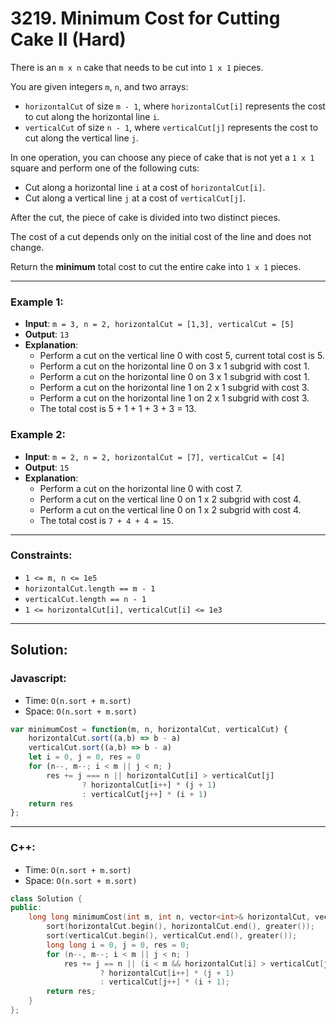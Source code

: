 # 3219. Minimum Cost for Cutting Cake II (Hard)

There is an `m x n` cake that needs to be cut into `1 x 1` pieces.

You are given integers `m`, `n`, and two arrays:
-    `horizontalCut` of size `m - 1`, where `horizontalCut[i]` represents the cost to cut along the horizontal line `i`.
-    `verticalCut` of size `n - 1`, where `verticalCut[j]` represents the cost to cut along the vertical line `j`.

In one operation, you can choose any piece of cake that is not yet a `1 x 1` square and perform one of the following cuts:
-    Cut along a horizontal line `i` at a cost of `horizontalCut[i]`.
-    Cut along a vertical line `j` at a cost of `verticalCut[j]`.

After the cut, the piece of cake is divided into two distinct pieces.

The cost of a cut depends only on the initial cost of the line and does not change.

Return the **minimum** total cost to cut the entire cake into `1 x 1` pieces.

---
### Example 1:
- **Input**: `m = 3, n = 2, horizontalCut = [1,3], verticalCut = [5]`
- **Output**: `13`
- **Explanation**:
  -    Perform a cut on the vertical line 0 with cost 5, current total cost is 5.
  -    Perform a cut on the horizontal line 0 on 3 x 1 subgrid with cost 1.
  -    Perform a cut on the horizontal line 0 on 3 x 1 subgrid with cost 1.
  -    Perform a cut on the horizontal line 1 on 2 x 1 subgrid with cost 3.
  -    Perform a cut on the horizontal line 1 on 2 x 1 subgrid with cost 3.
  -    The total cost is 5 + 1 + 1 + 3 + 3 = 13.

### Example 2:
- **Input**: `m = 2, n = 2, horizontalCut = [7], verticalCut = [4]`
- **Output**: `15`
- **Explanation**:
  -    Perform a cut on the horizontal line 0 with cost 7.
  -    Perform a cut on the vertical line 0 on 1 x 2 subgrid with cost 4.
  -    Perform a cut on the vertical line 0 on 1 x 2 subgrid with cost 4.
  -    The total cost is `7 + 4 + 4 = 15`.

---
### Constraints:
-    `1 <= m, n <= 1e5`
-    `horizontalCut.length == m - 1`
-    `verticalCut.length == n - 1`
-    `1 <= horizontalCut[i], verticalCut[i] <= 1e3`

---
## Solution:
### Javascript:
- Time: `O(n.sort + m.sort)`
- Space: `O(n.sort + m.sort)`

```js
var minimumCost = function(m, n, horizontalCut, verticalCut) {
    horizontalCut.sort((a,b) => b - a)
    verticalCut.sort((a,b) => b - a)
    let i = 0, j = 0, res = 0
    for (n--, m--; i < m || j < n; )
        res += j === n || horizontalCut[i] > verticalCut[j]
                ? horizontalCut[i++] * (j + 1)
                : verticalCut[j++] * (i + 1)
    return res    
};
```

---
### C++:
- Time: `O(n.sort + m.sort)`
- Space: `O(n.sort + m.sort)`

```cpp
class Solution {
public:
    long long minimumCost(int m, int n, vector<int>& horizontalCut, vector<int>& verticalCut) {
        sort(horizontalCut.begin(), horizontalCut.end(), greater());
        sort(verticalCut.begin(), verticalCut.end(), greater());
        long long i = 0, j = 0, res = 0;
        for (n--, m--; i < m || j < n; ) 
            res += j == n || (i < m && horizontalCut[i] > verticalCut[j])
                    ? horizontalCut[i++] * (j + 1) 
                    : verticalCut[j++] * (i + 1);
        return res;
    }
};
```
